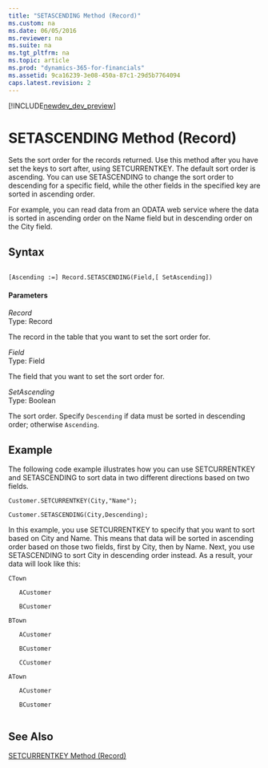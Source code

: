 ```yaml
---
title: "SETASCENDING Method (Record)"
ms.custom: na
ms.date: 06/05/2016
ms.reviewer: na
ms.suite: na
ms.tgt_pltfrm: na
ms.topic: article
ms.prod: "dynamics-365-for-financials"
ms.assetid: 9ca16239-3e08-450a-87c1-29d5b7764094
caps.latest.revision: 2
---
```


[!INCLUDE[newdev_dev_preview](../includes/newdev_dev_preview.md)]

# SETASCENDING Method (Record)
Sets the sort order for the records returned. Use this method after you have set the keys to sort after, using SETCURRENTKEY. The default sort order is ascending. You can use SETASCENDING to change the sort order to descending for a specific field, while the other fields in the specified key are sorted in ascending order.  
  
 For example, you can read data from an ODATA web service where the data is sorted in ascending order on the Name field but in descending order on the City field.  
  
## Syntax  
  
```  
  
[Ascending :=] Record.SETASCENDING(Field,[ SetAscending])  
```  
  
#### Parameters  
 *Record*  
 Type: Record  
  
 The record in the table that you want to set the sort order for.  
  
 *Field*  
 Type: Field  
  
 The field that you want to set the sort order for.  
  
 *SetAscending*  
 Type: Boolean  
  
 The sort order. Specify `Descending` if data must be sorted in descending order; otherwise `Ascending`.  
  
## Example  
 The following code example illustrates how you can use SETCURRENTKEY and SETASCENDING to sort data in two different directions based on two fields.  
  
```  
Customer.SETCURRENTKEY(City,"Name");  
  
Customer.SETASCENDING(City,Descending);  
```  
  
 In this example, you use SETCURRENTKEY to specify that you want to sort based on City and Name. This means that data will be sorted in ascending order based on those two fields, first by City, then by Name. Next, you use SETASCENDING to sort City in descending order instead. As a result, your data will look like this:  
  
```  
CTown  
  
   ACustomer  
  
   BCustomer  
  
BTown  
  
   ACustomer  
  
   BCustomer  
  
   CCustomer  
  
ATown  
  
   ACustomer  
  
   BCustomer  
  
```  
  
## See Also  
 [SETCURRENTKEY Method \(Record\)](devenv-SETCURRENTKEY-Method-Record.md)   
 <!--Links [OData Web Services](OData-Web-Services.md)-->